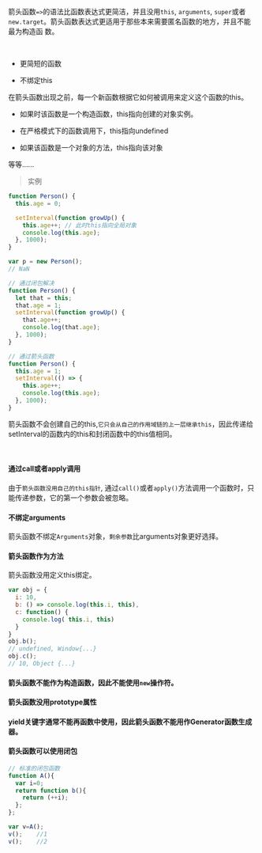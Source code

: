 箭头函数`=>`的语法比函数表达式更简洁，并且没用`this`, `arguments`, `super`或者`new.target`。箭头函数表达式更适用于那些本来需要匿名函数的地方，并且不能最为构造函
数。

<br/>

* 更简短的函数

* 不绑定this

在箭头函数出现之前，每一个新函数根据它如何被调用来定义这个函数的this。

* 如果时该函数是一个构造函数，this指向创建的对象实例。

* 在严格模式下的函数调用下，this指向undefined

* 如果该函数是一个对象的方法，this指向该对象

等等......

> 实例

~~~js
function Person() {
  this.age = 0;

  setInterval(function growUp() {
    this.age++; // 此时this指向全局对象
    console.log(this.age);
  }, 1000);
}

var p = new Person();
// NaN

// 通过闭包解决
function Person() {
  let that = this;
  that.age = 1;
  setInterval(function growUp() {
    that.age++;
    console.log(that.age);
  }, 1000);
}

// 通过箭头函数
function Person() {
  this.age = 1;
  setInterval(() => {
    this.age++;
    console.log(this.age);
  }, 1000);
}
~~~

箭头函数不会创建自己的this,`它只会从自己的作用域链的上一层继承this`，因此传递给setInterval的函数内的this和封闭函数中的this值相同。


<br/>

#### 通过call或者apply调用

由于`箭头函数没用自己的this指针`, 通过`call()`或者`apply()`方法调用一个函数时，只能传递参数，它的第一个参数会被忽略。


#### 不绑定arguments

箭头函数不绑定`Arguments`对象，`剩余参数`比arguments对象更好选择。

#### 箭头函数作为方法

箭头函数没用定义this绑定。

~~~js
var obj = {
  i: 10,
  b: () => console.log(this.i, this),
  c: function() {
    console.log( this.i, this)
  }
}
obj.b();
// undefined, Window{...}
obj.c();
// 10, Object {...}
~~~

#### 箭头函数不能作为构造函数，因此不能使用`new`操作符。

#### 箭头函数没用prototype属性

#### yield关键字通常不能再函数中使用，因此箭头函数不能用作Generator函数生成器。

#### 箭头函数可以使用闭包

~~~js
// 标准的闭包函数
function A(){
  var i=0;
  return function b(){
    return (++i);
  };
};

var v=A();
v();    //1
v();    //2
~~~

